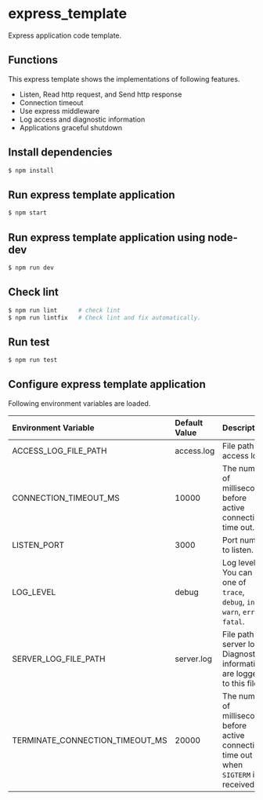 # express_template
Express application code template.  

## Functions
This express template shows the implementations of following features.
* Listen, Read http request, and Send http response
* Connection timeout
* Use express middleware
* Log access and diagnostic information
* Applications graceful shutdown

## Install dependencies
```bash
$ npm install
```

## Run express template application
```bash
$ npm start
```

## Run express template application using node-dev
```bash
$ npm run dev
```

## Check lint
```bash
$ npm run lint      # check lint
$ npm run lintfix   # Check lint and fix automatically.
```

## Run test
```bash
$ npm run test
```

## Configure express template application
Following environment variables are loaded.  

| Environment Variable            | Default Value | Description |
|:--------------------------------|:--------------|:------------|
| ACCESS_LOG_FILE_PATH            | access.log    | File path of access log. |
| CONNECTION_TIMEOUT_MS           | 10000         | The number of milliseconds before active connections time out. |
| LISTEN_PORT                     | 3000          | Port number to listen.   |
| LOG_LEVEL                       | debug         | Log level. You can set one of `trace`, `debug`, `info`, `warn`, `error`, `fatal`. |
| SERVER_LOG_FILE_PATH            | server.log    | File path of server log. Diagnostic information are logged to this file. |
| TERMINATE_CONNECTION_TIMEOUT_MS | 20000         | The number of milliseconds before active connections time out when `SIGTERM` is received. |
